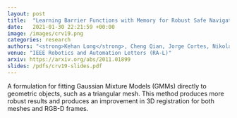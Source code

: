 ```yaml
---
layout: post
title:  "Learning Barrier Functions with Memory for Robust Safe Navigation"
date:   2021-01-30 22:21:59 +00:00
image: /images/crv19.png
categories: research
authors: "<strong>Kehan Long</strong>, Cheng Qian, Jorge Cortes, Nikolay Atanasov"
venue: "IEEE Robotics and Automation Letters (RA-L)"
arxiv: https://arxiv.org/abs/2011.01899
slides: /pdfs/crv19-slides.pdf
---
```


A formulation for fitting Gaussian Mixture Models (GMMs) directly to geometric objects, such as a triangular mesh. This method produces more robust results and produces an improvement in 3D registration for both meshes and RGB-D frames. 
